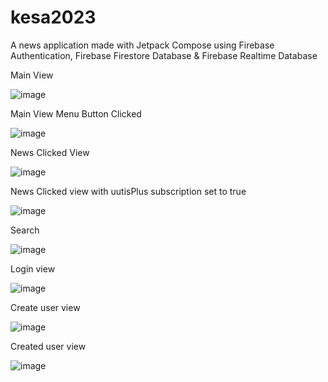 # kesa2023
A news application made with Jetpack Compose using Firebase Authentication, Firebase Firestore Database & Firebase Realtime Database

Main View

![image](https://github.com/t0turi00/kesa2023/assets/79054967/0548ecf4-72cd-4e69-b4ce-d8ba74fd5893)


Main View Menu Button Clicked

![image](https://github.com/t0turi00/kesa2023/assets/79054967/5989d570-4e3b-4c75-a164-921761eb4554)


News Clicked View

![image](https://github.com/t0turi00/kesa2023/assets/79054967/37577587-f950-45b7-a773-11d561702b80)



News Clicked view with uutisPlus subscription set to true

![image](https://github.com/t0turi00/kesa2023/assets/79054967/2b752d0e-40b7-432b-92dc-1ae92ab8b7a4)


Search

![image](https://github.com/t0turi00/kesa2023/assets/79054967/2f0bfd1c-d364-4449-92c8-c720b85abdbc)


Login view

![image](https://github.com/t0turi00/kesa2023/assets/79054967/678bec99-1fa6-490c-be45-632be15008a4)


Create user view

![image](https://github.com/t0turi00/kesa2023/assets/79054967/0f2ba076-87fb-4bf8-8048-db1b33a4312f)


Created user view

![image](https://github.com/t0turi00/kesa2023/assets/79054967/c5a7d68c-d1ee-481e-9ef3-9284beb74785)

